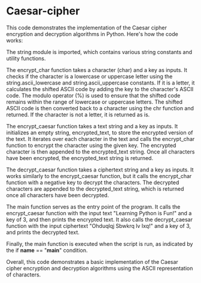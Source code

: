 # Caesar-cipher

This code demonstrates the implementation of the Caesar cipher encryption and decryption algorithms in Python. Here's how the code works:

The string module is imported, which contains various string constants and utility functions.

The encrypt_char function takes a character (char) and a key as inputs. It checks if the character is a lowercase or uppercase letter using the string.ascii_lowercase and string.ascii_uppercase constants. If it is a letter, it calculates the shifted ASCII code by adding the key to the character's ASCII code. The modulo operator (%) is used to ensure that the shifted code remains within the range of lowercase or uppercase letters. The shifted ASCII code is then converted back to a character using the chr function and returned. If the character is not a letter, it is returned as is.

The encrypt_caesar function takes a text string and a key as inputs. It initializes an empty string, encrypted_text, to store the encrypted version of the text. It iterates over each character in the text and calls the encrypt_char function to encrypt the character using the given key. The encrypted character is then appended to the encrypted_text string. Once all characters have been encrypted, the encrypted_text string is returned.

The decrypt_caesar function takes a ciphertext string and a key as inputs. It works similarly to the encrypt_caesar function, but it calls the encrypt_char function with a negative key to decrypt the characters. The decrypted characters are appended to the decrypted_text string, which is returned once all characters have been decrypted.

The main function serves as the entry point of the program. It calls the encrypt_caesar function with the input text "Learning Python is Fun!" and a key of 3, and then prints the encrypted text. It also calls the decrypt_caesar function with the input ciphertext "Ohduqlqj Sbwkrq lv Ixq!" and a key of 3, and prints the decrypted text.

Finally, the main function is executed when the script is run, as indicated by the if __name__ == "__main__" condition.

Overall, this code demonstrates a basic implementation of the Caesar cipher encryption and decryption algorithms using the ASCII representation of characters.
